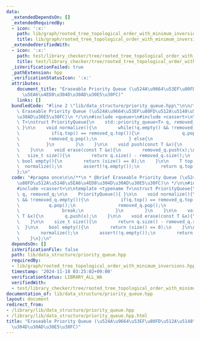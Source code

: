 ```yaml
---
data:
  _extendedDependsOn: []
  _extendedRequiredBy:
  - icon: ':x:'
    path: lib/graph/rooted_tree_topological_order_with_minimum_inversions.hpp
    title: lib/graph/rooted_tree_topological_order_with_minimum_inversions.hpp
  _extendedVerifiedWith:
  - icon: ':x:'
    path: test/library_checker/tree/rooted_tree_topological_order_with_minimum_inversions.test.cpp
    title: test/library_checker/tree/rooted_tree_topological_order_with_minimum_inversions.test.cpp
  _isVerificationFailed: true
  _pathExtension: hpp
  _verificationStatusIcon: ':x:'
  attributes:
    document_title: "Eraseable Priority Queue (\u524A\u9664\u53EF\u80FD\u512A\u5148\
      \u5EA6\u4ED8\u304D\u30AD\u30E5\u30FC)"
    links: []
  bundledCode: "#line 2 \"lib/data_structure/priority_queue.hpp\"\n\n/**\n * @brief\
    \ Eraseable Priority Queue (\u524A\u9664\u53EF\u80FD\u512A\u5148\u5EA6\u4ED8\u304D\
    \u30AD\u30E5\u30FC)\n */\n\n#include <queue>\n#include <cassert>\n\ntemplate <typename\
    \ T>\nstruct PriorityQueue{\n    std::priority_queue<T> q, removed_q;\n\n    PriorityQueue(){\
    \ }\n\n    void normalize(){\n        while(!q.empty() && !removed_q.empty()){\n\
    \            if(q.top() == removed_q.top()){\n                q.pop();\n     \
    \           removed_q.pop();\n            } else{\n                break;\n  \
    \          }\n        }\n    }\n\n    void push(const T &x){\n        q.push(x);\n\
    \    }\n\n    void erase(const T &x){\n        removed_q.push(x);\n    }\n\n \
    \   size_t size(){\n        return q.size() - removed_q.size();\n    }\n\n   \
    \ bool empty(){\n        return (size() == 0);\n    }\n\n    T top(){\n      \
    \  normalize();\n        assert(!q.empty());\n        return q.top();\n    }\n\
    };\n"
  code: "#pragma once\n\n/**\n * @brief Eraseable Priority Queue (\u524A\u9664\u53EF\
    \u80FD\u512A\u5148\u5EA6\u4ED8\u304D\u30AD\u30E5\u30FC)\n */\n\n#include <queue>\n\
    #include <cassert>\n\ntemplate <typename T>\nstruct PriorityQueue{\n    std::priority_queue<T>\
    \ q, removed_q;\n\n    PriorityQueue(){ }\n\n    void normalize(){\n        while(!q.empty()\
    \ && !removed_q.empty()){\n            if(q.top() == removed_q.top()){\n     \
    \           q.pop();\n                removed_q.pop();\n            } else{\n\
    \                break;\n            }\n        }\n    }\n\n    void push(const\
    \ T &x){\n        q.push(x);\n    }\n\n    void erase(const T &x){\n        removed_q.push(x);\n\
    \    }\n\n    size_t size(){\n        return q.size() - removed_q.size();\n  \
    \  }\n\n    bool empty(){\n        return (size() == 0);\n    }\n\n    T top(){\n\
    \        normalize();\n        assert(!q.empty());\n        return q.top();\n\
    \    }\n};\n"
  dependsOn: []
  isVerificationFile: false
  path: lib/data_structure/priority_queue.hpp
  requiredBy:
  - lib/graph/rooted_tree_topological_order_with_minimum_inversions.hpp
  timestamp: '2024-11-18 03:25:02+09:00'
  verificationStatus: LIBRARY_ALL_WA
  verifiedWith:
  - test/library_checker/tree/rooted_tree_topological_order_with_minimum_inversions.test.cpp
documentation_of: lib/data_structure/priority_queue.hpp
layout: document
redirect_from:
- /library/lib/data_structure/priority_queue.hpp
- /library/lib/data_structure/priority_queue.hpp.html
title: "Eraseable Priority Queue (\u524A\u9664\u53EF\u80FD\u512A\u5148\u5EA6\u4ED8\
  \u304D\u30AD\u30E5\u30FC)"
---
```

